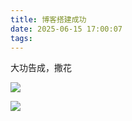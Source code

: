 ```yaml
---
title: 博客搭建成功
date: 2025-06-15 17:00:07
tags:
---
```

大功告成，撒花

![](https://img.liangmouyin.com/2025/06/a14e7fd2eb5a7d2383dda7e28cb52c61.{ext})

![](https://img.liangmouyin.com/2025/06/195a2b598f130ed56c6ef5ad4f2c3a67.png)